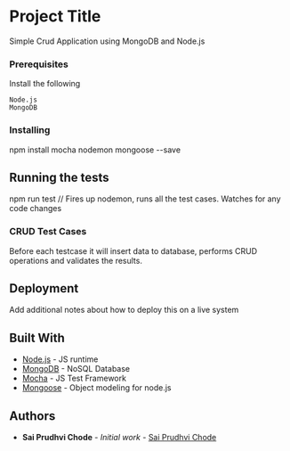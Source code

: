 # Project Title

Simple Crud Application using MongoDB and Node.js

### Prerequisites

Install the following

```
Node.js
MongoDB
```

### Installing

npm install mocha nodemon mongoose --save

## Running the tests

npm run test // Fires up nodemon, runs all the test cases. Watches for any code changes

### CRUD Test Cases

Before each testcase it will insert data to database, performs CRUD operations and validates the results.

## Deployment

Add additional notes about how to deploy this on a live system

## Built With

* [Node.js](https://nodejs.org/en/) - JS runtime
* [MongoDB](https://www.mongodb.com/) - NoSQL Database
* [Mocha](https://mochajs.org/) - JS Test Framework
* [Mongoose](http://mongoosejs.com/) - Object modeling for node.js

## Authors

* **Sai Prudhvi Chode** - *Initial work* - [Sai Prudhvi Chode](https://github.com/pushdata)
